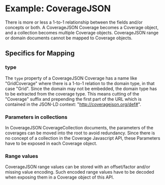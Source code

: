 # Example: CoverageJSON

There is more or less a 1-to-1 relationship between the fields and/or concepts or both.
A CoverageJSON Coverage becomes a Coverage object, and a collection becomes multiple Coverage objects.
CoverageJSON range or domain documents cannot be mapped to Coverage objects.

## Specifics for Mapping

### type

The `type` property of a CoverageJSON Coverage has a name like "GridCoverage" where there 
is a 1-to-1 relation to the domain type, in that case "Grid". Since the domain may not
be embedded, the domain type has to be extracted from the coverage type. This means
cutting of the "Coverage" suffix and prepending the first part of the URL which is
contained in the JSON-LD context: "http://coveragejson.org/def#".

### Parameters in collections

In CoverageJSON CoverageCollection documents, the parameters of the coverages can be
moved into the root to avoid redundancy. Since there is no concept of a collection
in the Coverage Javascript API, these Parameters have to be exposed in each
Coverage object.

### Range values

CoverageJSON range values can be stored with an offset/factor and/or missing value encoding.
Such encoded range values have to be decoded when exposing them in a Coverage object of this API.
